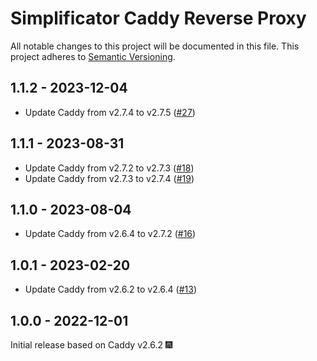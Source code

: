 # Simplificator Caddy Reverse Proxy

All notable changes to this project will be documented in this file.
This project adheres to [Semantic Versioning](http://semver.org/).

## 1.1.2 - 2023-12-04

* Update Caddy from v2.7.4 to v2.7.5 ([#27](https://github.com/simplificator/caddy-reverse-proxy/pull/27))

## 1.1.1 - 2023-08-31

* Update Caddy from v2.7.2 to v2.7.3 ([#18](https://github.com/simplificator/caddy-reverse-proxy/pull/18))
* Update Caddy from v2.7.3 to v2.7.4 ([#19](https://github.com/simplificator/caddy-reverse-proxy/pull/19))

## 1.1.0 - 2023-08-04

* Update Caddy from v2.6.4 to v2.7.2 ([#16](https://github.com/simplificator/caddy-reverse-proxy/pull/16))

## 1.0.1 - 2023-02-20

* Update Caddy from v2.6.2 to v2.6.4 ([#13](https://github.com/simplificator/caddy-reverse-proxy/pull/13))

## 1.0.0 - 2022-12-01

Initial release based on Caddy v2.6.2 🎆
